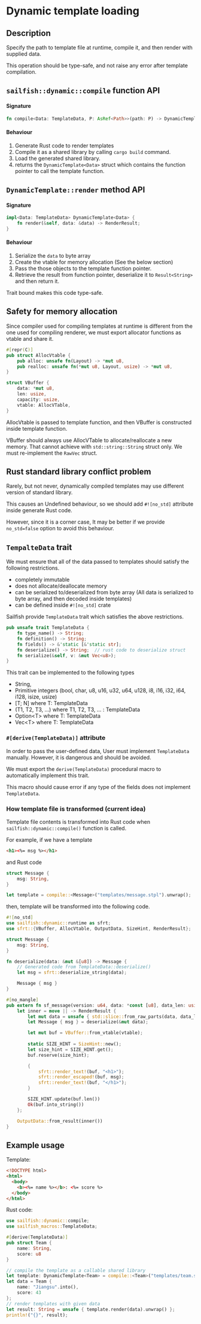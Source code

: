 # Dynamic template loading

## Description

Specify the path to template file at runtime, compile it, and then render with supplied data.

This operation should be type-safe, and not raise any error after template compilation.

## `sailfish::dynamic::compile` function API

#### Signature

```rust
fn compile<Data: TemplateData, P: AsRef<Path>>(path: P) -> DynamicTemplate<Data>;
```

#### Behaviour

1. Generate Rust code to render templates
2. Compile it as a shared library by calling `cargo build` command.
3. Load the generated shared library.
4. returns the `DynamicTemplate<Data>` struct which contains the function pointer to call the template function.

## `DynamicTemplate::render` method API

#### Signature

```rust
impl<Data: TemplateData> DynamicTemplate<Data> {
    fn render(&self, data: &data) -> RenderResult;
}
```

#### Behaviour

1. Serialize the `data` to byte array
2. Create the vtable for memory allocation (See the below section)
3. Pass the those objects to the template function pointer.
4. Retrieve the result from function pointer, deserialize it to `Result<String>` and then return it.

Trait bound makes this code type-safe.

## Safety for memory allocation

Since compiler used for compiling templates at runtime is different from the one used for compiling renderer, we must export allocator functions as vtable and share it.

```rust
#[repr(C)]
pub struct AllocVtable {
    pub alloc: unsafe fn(Layout) -> *mut u8,
    pub realloc: unsafe fn(*mut u8, Layout, usize) -> *mut u8,
}

struct VBuffer {
    data: *mut u8,
    len: usize,
    capacity: usize,
    vtable: AllocVTable,
}
```

AllocVtable is passed to template function, and then VBuffer is constructed inside template function.

VBuffer should always use AllocVTable to allocate/reallocate a new memory. That cannot achieve with `std::string::String` struct only. We must re-implement the `RawVec` struct.

## Rust standard library conflict problem

Rarely, but not never, dynamically compiled templates may use different version of standard library.

This causes an Undefined behaviour, so we should add `#![no_std]` attribute inside generate Rust code.

However, since it is a corner case, It may be better if we provide `no_std=false` option to avoid this behaviour.

## `TempalteData` trait

We must ensure that all of the data passed to templates should satisfy the following restrictions.

- completely immutable
- does not allocate/deallocate memory
- can be serialized to/deserialized from byte array (All data is serialized to byte array, and then decoded inside templates)
- can be defined inside `#![no_std]` crate

Sailfish provide `TemplateData` trait which satisfies the above restrictions.

```rust
pub unsafe trait TemplateData {
    fn type_name() -> String;
    fn definition() -> String;
    fn fields() -> &'static [&'static str];
    fn deserialize() -> String;  // rust code to deserialize struct
    fn serialize(&self, v: &mut Vec<u8>);
}
```

This trait can be implemented to the following types

- String,
- Primitive integers (bool, char, u8, u16, u32, u64, u128, i8, i16, i32, i64, i128, isize, usize)
- [T; N] where T: TemplateData
- (T1, T2, T3, ...) where T1, T2, T3, ... : TemplateData
- Option\<T\> where T: TemplateData
- Vec\<T\> where T: TemplateData

### `#[derive(TemplateData)]` attribute

In order to pass the user-defined data, User must implement `TemplateData` manually. However, it is dangerous and should be avoided.

We must export the `derive(TemplateData)` procedural macro to automatically implement this trait.

This macro should cause error if any type of the fields does not implement `TemplateData`.

### How template file is transformed (current idea)

Template file contents is transformed into Rust code when `sailfish::dynamic::compile()` function is called.

For example, if we have a template

```html
<h1><%= msg %></h1>
```

and Rust code

```rust
struct Message {
    msg: String,
}

let template = compile::<Message>("templates/message.stpl").unwrap();
```

then, template will be transformed into the following code.

```rust
#![no_std]
use sailfish::dynamic::runtime as sfrt;
use sfrt::{VBuffer, AllocVtable, OutputData, SizeHint, RenderResult};

struct Message {
    msg: String,
}

fn deserialize(data: &mut &[u8]) -> Message {
    // Generated code from TemplateData::deserialize()
    let msg = sfrt::deserialize_string(data);

    Message { msg }
}

#[no_mangle]
pub extern fn sf_message(version: u64, data: *const [u8], data_len: usize, vtable: AllocVtable) -> OutputData {
    let inner = move || -> RenderResult {
        let mut data = unsafe { std::slice::from_raw_parts(data, data_len) };
        let Message { msg } = deserialize(&mut data);

        let mut buf = VBuffer::from_vtable(vtable);
        
        static SIZE_HINT = SizeHint::new();
        let size_hint = SIZE_HINT.get();
        buf.reserve(size_hint);

        {
            sfrt::render_text!(buf, "<h1>");
            sfrt::render_escaped!(buf, msg);
            sfrt::render_text!(buf, "</h1>");
        }

        SIZE_HINT.update(buf.len())
        Ok(buf.into_string())
    };

    OutputData::from_result(inner())
}
```

## Example usage

Template:

```html
<!DOCTYPE html>
<html>
  <body>
    <b><%= name %></b>: <%= score %>
  </body>
</html>
```

Rust code:

```rust
use sailfish::dynamic::compile;
use sailfish_macros::TemplateData;

#[derive(TemplateData)]
pub struct Team {
    name: String,
    score: u8
}

// compile the template as a callable shared library
let template: DynamicTemplate<Team> = compile::<Team>("templates/team.stpl").unwrap();
let data = Team {
    name: "Jiangsu".into(),
    score: 43
};
// render templates with given data
let result: String = unsafe { template.render(data).unwrap() };
println!("{}", result);
```
